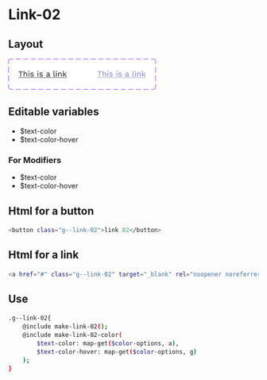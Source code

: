 # Link-02

## Layout

![alt text][link-02]

[link-02]: /src/img/global-components/link/link-02.png

## Editable variables

- $text-color
- $text-color-hover

### For Modifiers

- $text-color
- $text-color-hover

## Html for a button

```sh
<button class="g--link-02">link 02</button>
```

## Html for a link

```sh
<a href="#" class="g--link-02" target="_blank" rel="noopener noreferrer">link 02 link</a>
```

## Use

```sh
.g--link-02{
    @include make-link-02();
    @include make-link-02-color(
        $text-color: map-get($color-options, a),
        $text-color-hover: map-get($color-options, g)
    );
}
```
